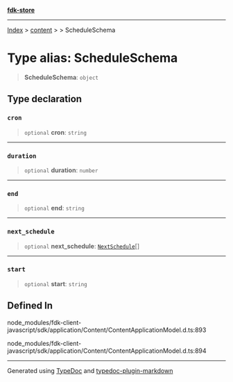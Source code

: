 [**fdk-store**](../../../README.md)
***

[Index](../../../API.md) > [content](../../README.md) > [<internal>](../README.md) > ScheduleSchema

# Type alias: ScheduleSchema

> **ScheduleSchema**: `object`

## Type declaration

### `cron`

> `optional` **cron**: `string`

***

### `duration`

> `optional` **duration**: `number`

***

### `end`

> `optional` **end**: `string`

***

### `next_schedule`

> `optional` **next\_schedule**: [`NextSchedule`](type-alias.NextSchedule.md)[]

***

### `start`

> `optional` **start**: `string`

## Defined In

node\_modules/fdk-client-javascript/sdk/application/Content/ContentApplicationModel.d.ts:893

node\_modules/fdk-client-javascript/sdk/application/Content/ContentApplicationModel.d.ts:894

***
Generated using [TypeDoc](https://typedoc.org/) and [typedoc-plugin-markdown](https://www.npmjs.com/package/typedoc-plugin-markdown)
